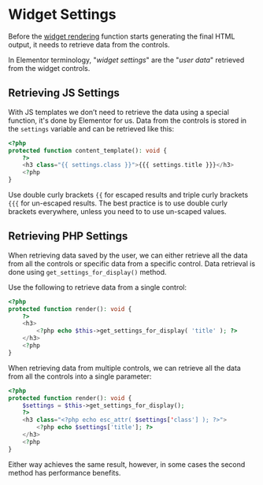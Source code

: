 # Widget Settings

<Badge type="tip" vertical="top" text="Elementor Core" /> <Badge type="warning" vertical="top" text="Intermediate" />

Before the [widget rendering](./widget-rendering/) function starts generating the final HTML output, it needs to retrieve data from the controls.

In Elementor terminology, "*widget settings*" are the "*user data*" retrieved from the widget controls.

## Retrieving JS Settings

With JS templates we don’t need to retrieve the data using a special function, it's done by Elementor for us. Data from the controls is stored in the `settings` variable and can be retrieved like this:

```php
<?php
protected function content_template(): void {
	?>
	<h3 class="{{ settings.class }}">{{{ settings.title }}}</h3>
	<?php
}
```

Use double curly brackets `{{` for escaped results and triple curly brackets `{{{` for un-escaped results. The best practice is to use double curly brackets everywhere, unless you need to to use un-scaped values.

## Retrieving PHP Settings

When retrieving data saved by the user, we can either retrieve all the data from all the controls or specific data from a specific control. Data retrieval is done using `get_settings_for_display()` method.

Use the following to retrieve data from a single control:

```php
<?php
protected function render(): void {
	?>
	<h3>
		<?php echo $this->get_settings_for_display( 'title' ); ?>
	</h3>
	<?php
}
```

When retrieving data from multiple controls, we can retrieve all the data from all the controls into a single parameter:

```php
<?php
protected function render(): void {
	$settings = $this->get_settings_for_display();
	?>
	<h3 class="<?php echo esc_attr( $settings['class'] ); ?>">
		<?php echo $settings['title']; ?>
	</h3>
	<?php
}
```

Either way achieves the same result, however, in some cases the second method has performance benefits.
